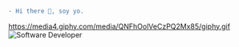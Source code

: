 ###
```diff
- Hi there 👋, soy yo. 
```
https://media4.giphy.com/media/QNFhOolVeCzPQ2Mx85/giphy.gif
![Software Developer](https://media4.giphy.com/media/QNFhOolVeCzPQ2Mx85/giphy.gif)
<!--
**al-or/al-or** is a ✨ _special_ ✨ repository because its `README.md` (this file) appears on your GitHub profile.

Here are some ideas to get you started:

- 🔭 I’m currently working on ...
- 🌱 I’m currently learning ...
- 👯 I’m looking to collaborate on ...
- 🤔 I’m looking for help with ...
- 💬 Ask me about ...
- 📫 How to reach me: ...
- 😄 Pronouns: ...
- ⚡ Fun fact: ...
-->
